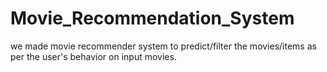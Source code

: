 # Movie_Recommendation_System
we made  movie recommender system to predict/filter the movies/items as per the user's behavior on input movies.
